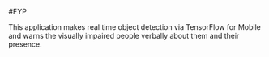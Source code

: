 #FYP

This application makes real time object detection via TensorFlow for Mobile and warns the visually impaired people verbally about them and their presence. 
